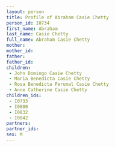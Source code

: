 ```yaml
---
layout: person
title: Profile of Abraham Casie Chetty
person_id: I0734
first_name: Abraham
last_name: Casie Chetty
full_name: Abraham Casie Chetty
mother: 
mother_id: 
father: 
father_id: 
children:
 - John Domingo Casie Chetty
 - Maria Benedicta Casie Chetty
 - Rosa Benedicta Perumal Casie Chetty
 - Anne Catherine Casie Chetty
children_ids:
 - I0733
 - I0800
 - I0832
 - I0842
partners:
partner_ids:
sex: M
---
```


